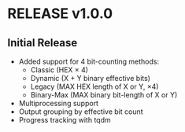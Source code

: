 # RELEASE v1.0.0

## Initial Release

- Added support for 4 bit-counting methods:
  - Classic (HEX × 4)
  - Dynamic (X + Y binary effective bits)
  - Legacy (MAX HEX length of X or Y, ×4)
  - Binary-Max (MAX binary bit-length of X or Y)
- Multiprocessing support
- Output grouping by effective bit count
- Progress tracking with tqdm
